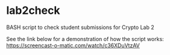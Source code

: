 # lab2check
BASH script to check student submissions for Crypto Lab 2

See the link below for a demonstration of how the script works: https://screencast-o-matic.com/watch/c36XDuVtzAV
